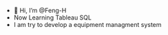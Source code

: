 - 👋 Hi, I’m @Feng-H
- Now Learning Tableau SQL
- I am try to develop a equipment managment system


<!---
Feng-H/Feng-H is a ✨ special ✨ repository because its `README.md` (this file) appears on your GitHub profile.
You can click the Preview link to take a look at your changes.
--->

